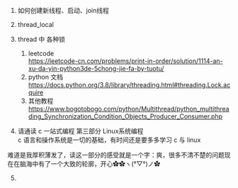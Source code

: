 1. 如何创建新线程、启动、join线程

2. thread_local

3. thread 中 各种锁
    1. leetcode  
    https://leetcode-cn.com/problems/print-in-order/solution/1114-an-xu-da-yin-python3de-5chong-jie-fa-by-tuotu/
    2. python 文档  
    https://docs.python.org/3.8/library/threading.html#threading.Lock.acquire
    3. 其他教程
    https://www.bogotobogo.com/python/Multithread/python_multithreading_Synchronization_Condition_Objects_Producer_Consumer.php

4. 请通读 c 一站式编程 第三部分 Linux系统编程  
c 语言和操作系统是一切的基础，有时间还是要多多学习 c 与 linux

难道是我厚积薄发了，读这一部分的感受就是一个字：爽，很多不清不楚的问题现在在脑海中有了一个大致的轮廓，开心✿✿ヽ(°▽°)ノ✿

5. 
